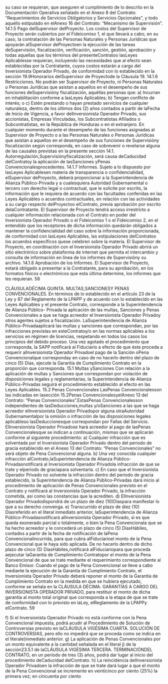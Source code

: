 su caso se requieran, que aseguren el cumplimiento de lo descrito en la Documentación Operativa señalado en el
Anexo 8 del Contrato: “Requerimientos de Servicios Obligatorios y Servicios Opcionales”, y todo aquello
estipulado en elAnexo 16 del Contrato: “Mecanismo de Supervisión”.
14.1.5 Pago delSupervisor delProyecto.
Los costos del Supervisor de Proyecto serán cubiertos por el Fideicomiso 1, el que llevará a cabo, en su caso, la
contratación de las Personas Naturales y Personas Jurídicas que apoyarán alSupervisor deProyectoen la ejecución de
las tareas deSupervisión, fiscalización, verificación, sanción, gestión, aprobación y todas aquellas que los términos del
presenteContratoo lasLeyes Aplicablesse requieran, incluyendo las necesidades que al efecto sean establecidas por la
Contratante, cuyos costos estarán a cargo del Inversionista Operador Privado, de conformidad con lo establecido en la
sección 19.9Honorarios delSupervisor de Proyectode la Cláusula 19.
14.1.6 Restricciones.
No podrán ser Supervisor de Proyecto, ni Personas Naturales o Personas Jurídicas que asistan a aquellos en el
desempeño de sus funciones deSupervisióny fiscalización, aquéllas personas que:
a) Incurran en inhabilitación conforme a lasLeyes Aplicables;
b) Tengan conflicto de interés; o
c) Estén prestando o hayan prestado servicios de cualquier naturaleza, dentro de los últimos dos (2) años
contados a partir de laFecha de Inicio de Vigencia, a favor delInversionista Operador Privado, sus accionistas,
Empresas Vinculadas, los Subcontratistas Afiliados o Subcontratistas, en la República de Honduras o en el
extranjero.
En cualquier momento durante el desempeño de las funciones asignadas al Supervisor de Proyecto o a las Personas
Naturales o Personas Jurídicas que asistan a aquellos en el desempeño de sus funciones de Supervisióny fiscalización
según corresponda, en caso de sobrevenir o revelarse alguna de las causales previstas en la presente sección 14.1.
Autorregulación,Supervisiónyfiscalización, será causa deCaducidad delContratoy la aplicación de lasSanciones
yPenas Convencionalesprocedentes.
14.1.7 Informes.
Sujeto a lo dispuesto por lasLeyes Aplicablesen materia de transparencia o confidencialidad, elSupervisor deProyecto,
deberá proporcionar a la Superintendencia de Alianza Público-Privada y a cualesquiera Autoridad Gubernamental o
tercero con derecho legal o contractual, que le solicite por escrito, la información que le requiera de acuerdo con las
facultades conferidas en las Leyes Aplicables o acuerdos contractuales, en relación con las actividades a su cargo
respecto delProyectoo elContrato, previa aprobación por escrito delaContratante.
El Supervisor de Proyecto tendrá acceso irrestricto a cualquier información relacionada con el Contrato en poder del
Inversionista Operador Privado o el Fideicomiso 1 o el Fideicomiso 2, en el entendido que los receptores de dicha
información quedarán obligados a mantener la confidencialidad del caso sobre la información proporcionada, de
conformidad con lasLeyes Aplicables, las estipulaciones delContratoo los acuerdos específicos quese celebren sobre
la materia.
El Supervisor de Proyecto, en coordinación con el Inversionista Operador Privado abrirá un sitio electrónico sobre
plataforma de internet que permita el intercambio y consulta de información en línea de los informes de Supervisióny su
archivo.
14.1.8 Aprobación de los Informes.
El Supervisor de Proyecto, estará obligado a presentar a la Contratante, para su aprobación, en los formatos físicos o
electrónicos que esta última determine, los informes que les requieran.
58

CLÁUSULADÉCIMA QUINTA. MULTAS,SANCIONESY PENAS CONVENCIONALES.
En términos de lo establecido en el artículo 23 de la Ley y 87 del Reglamento de la LPAPP y de acuerdo con lo
establecido en las Leyes Aplicables y el presente Contrato, corresponde a la Superintendencia de Alianza Público-
Privada la aplicación de las multas, Sanciones y Penas Convencionales a que se haga acreedor el Inversionista
Operador Privadoy otros agentes sujetos a fiscalización.
LaSuperintendencia de Alianza Público-Privadaaplicará las multas y sanciones que correspondan, por las infracciones
previstas en esteContratoy/o en las normas aplicables a los servicios en régimen de licencias, respetando en todos los
casos los principios del debido proceso.
Una vez agotado el procedimiento que corresponda, la SAPP notificará al Fiduciario a efecto de que éste proceda a
requerir alInversionista Operador Privadoel pago de la Sanción oPena Convencionalque corresponday en caso de no
hacerlo dentro del plazo de cinco (5) Días, ejecute la Garantía de Cumplimiento Contrato en la proporción que
corresponda.
15.1 Multas ySanciones
Con relación a la aplicación de multas y Sanciones que correspondan por violación de disposiciones legales y
reglamentarias, la Superintendencia de Alianza Público-Privadas seguirá el procedimiento establecido al efecto en las
Leyes Aplicables.
15.2 Penas Convencionales
LasPenas Convencionalesson las indicadas en lasección 15.2Penas ConvencionalesyelAnexo 13 del Contrato:
“Penas Convencionales”.EstasPenas Convencionalesson independientes de lasDeducciones,multas y/oSanciones
a las que se haga acreedor elInversionista Operador Privadopor alguna otraAutoridad Gubernamentalpor la omisión o
infracción de las disposiciones legales aplicableso lasDeduccionesque correspondan por Fallas del Servicio.
ElInversionista Operador Privadose hará acreedor al pago de lasPenas Convencionalesque se indican a continuación,
mismas que se aplicarán conforme al siguiente procedimiento:
a) Cualquier infracción que es solventada por el Inversionista Operador Privado dentro del periodo de gracia
establecido en el Anexo 13 del Contrato: “Penas Convencionales” no será objeto de Pena Convencional
alguna.
b) Una vez conocida cualquier infracción alContrato,laSuperintendencia de Alianza Público-Privadasnotificará al
Inversionista Operador Privadola infracción de que se trate y elperiodo de graciapara solventarla.
c) En caso que el Inversionista Operador Privado no solvente la infracción dentro del periodo de gracia
establecido, la Superintendencia de Alianza Público-Privadas dará inicio al procedimiento de aplicación de
Penas Convencionales previsto en el Contrato y notificará al Inversionista Operador Privado, la infracción
cometida, así como las constancias que la acrediten.
d) ElInversionista Operador Privadodispondrá de un plazo de diez (10)Díaspara manifestar lo que a su derecho
convenga.
e) Transcurrido el plazo de diez (10) Díasreferido en el literal inmediato anterior, laSuperintendencia de Alianza
Público-Privadasnotificará alInversionista Operador Privado, si es que queda exonerado parcial o totalmente,
o bien la Pena Convencionala que se ha hecho acreedor y le concederá un plazo de cinco (5) DíasHábiles,
contados a partir de la fecha de notificación de laPena Convencionalincurrida, para que cubra alFiduciarioel
monto de la Pena Convencional que le haya sido aplicada. De no hacerlo dentro de dicho plazo de cinco (5)
DíasHábiles,notificará alFiduciariopara que proceda aejecutar laGarantía de Cumplimiento Contratopor el
monto de la Pena Convencional de que se trate mediante el requerimiento correspondiente al Banco Emisor.
Cuando el pago de la Pena Convencional se lleve a cabo mediante la ejecución de la Garantía de
Cumplimiento Contrato, el Inversionista Operador Privado deberá reponer el monto de la Garantía de
Cumplimiento Contrato en la medida en que se hubiera ejecutado, conforme se señala en la CLÁUSULA
DÉCIMA. GARANTÍAS A CARGO DEL INVERSIONISTA OPERADOR PRIVADO, para restituir el monto de
dicha garantía al monto total original que corresponda a la etapa de que se trate de conformidad con lo previsto
en laLey, elReglamento de la LPAPPy elContrato.
59

f) Si el Inversionista Operador Privado no está conforme con la Pena Convencional impuesta, podrá acudir al
Procedimiento de Solución de Controversias previsto en laCLÁUSULA VIGÉSIMA CUARTA. SOLUCIÓN DE
CONTROVERSIAS, pero ello no impedirá que se proceda como se indica en el literale)inmediato anterior.
g) La aplicación de Penas Convencionales por un monto equivalente a la cantidad señalada en el literal j) de la
sección23.5.1 de laCLÁUSULA VIGÉSIMA TERCERA. TERMINACIÓNDEL CONTRATO, en un período de
tres (3) años, podrá dar lugar al inicio del procedimiento deCaducidad delContrato.
h) La reincidencia delInversionista Operador Privadoen la infracción de que se trate dará lugar a que el monto de
la Pena Convencional se incremente en veinticinco por ciento (25%) la primera vez; en cincuenta por ciento
